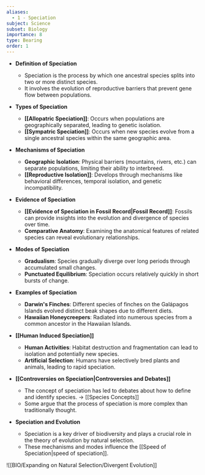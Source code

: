 ```yaml
---
aliases:
  - 1 - Speciation
subject: Science
subset: Biology
importance: 8
type: Bearing
order: 1
---
```

- **Definition of Speciation**
    - Speciation is the process by which one ancestral species splits into two or more distinct species.
    - It involves the evolution of reproductive barriers that prevent gene flow between populations.

- **Types of Speciation**
    - **[[Allopatric Speciation]]**: Occurs when populations are geographically separated, leading to genetic isolation.
    - **[[Sympatric Speciation]]**: Occurs when new species evolve from a single ancestral species within the same geographic area.

- **Mechanisms of Speciation**
    - **Geographic Isolation**: Physical barriers (mountains, rivers, etc.) can separate populations, limiting their ability to interbreed.
    - **[[Reproductive Isolation]]**: Develops through mechanisms like behavioral differences, temporal isolation, and genetic incompatibility.

- **Evidence of Speciation**
    - **[[Evidence of Speciation in Fossil Record|Fossil Record]]**: Fossils can provide insights into the evolution and divergence of species over time.
    - **Comparative Anatomy**: Examining the anatomical features of related species can reveal evolutionary relationships.

- **Modes of Speciation**
    - **Gradualism**: Species gradually diverge over long periods through accumulated small changes.
    - **Punctuated Equilibrium**: Speciation occurs relatively quickly in short bursts of change.

- **Examples of Speciation**
    - **Darwin's Finches**: Different species of finches on the Galápagos Islands evolved distinct beak shapes due to different diets.
    - **Hawaiian Honeycreepers**: Radiated into numerous species from a common ancestor in the Hawaiian Islands.

- **[[Human Induced Speciation]]**
    - **Human Activities**: Habitat destruction and fragmentation can lead to isolation and potentially new species.
    - **Artificial Selection**: Humans have selectively bred plants and animals, leading to rapid speciation.

- **[[Controversies on Speciation|Controversies and Debates]]**
    - The concept of speciation has led to debates about how to define and identify species. -> [[Species Concepts]]
    - Some argue that the process of speciation is more complex than traditionally thought.

- **Speciation and Evolution**
    - Speciation is a key driver of biodiversity and plays a crucial role in the theory of evolution by natural selection.
    - These mechanisms and modes influence the [[Speed of Speciation|speed of speciation]].

![[BIO/Expanding on Natural Selection/Divergent Evolution]]